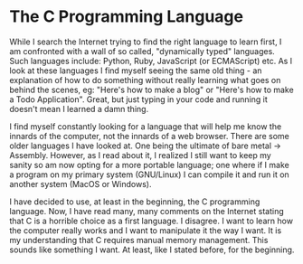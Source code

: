 # The C Programming Language

While I search the Internet trying to find the right language to learn
first, I am confronted with a wall of so called, "dynamically typed"
languages. Such languages include: Python, Ruby, JavaScript (or ECMAScript)
etc. As I look at these languages I find myself seeing the same old thing -
an explanation of how to do something without really learning what goes
on behind the scenes, eg: "Here's how to make a blog" or "Here's how
to make a Todo Application". Great, but just typing in your code and 
running it doesn't mean I learned a damn thing. 

I find myself constantly looking for a language that will help me know
the innards of the computer, not the innards of a web browser. There
are some older languages I have looked at. One being the ultimate of
bare metal -> Assembly. However, as I read about it, I realized I still
want to keep my sanity so am now opting for a more portable language; one
where if I make a program on my primary system (GNU/Linux) I can compile it and
run it on another system (MacOS or Windows). 

I have decided to use, at least in the beginning, the C programming
language. Now, I have read many, many comments on the Internet stating
that C is a horrible choice as a first language. I disagree. I want to
learn how the computer really works and I want to manipulate it the way
I want. It is my understanding that C requires manual memory management.
This sounds like something I want. At least, like I stated before, for the 
beginning.
